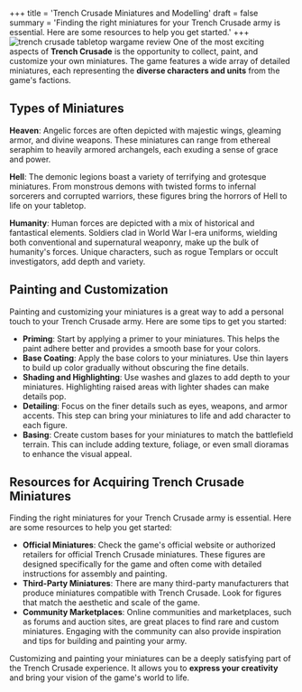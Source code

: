 +++
title = 'Trench Crusade Miniatures and Modelling'
draft = false
summary = 'Finding the right miniatures for your Trench Crusade army is essential. Here are some resources to help you get started.'
+++
![trench crusade tabletop wargame review](/images/trench-crusade-wargame.webp)
One of the most exciting aspects of **Trench Crusade** is the opportunity to collect, paint, and customize your own miniatures. The game features a wide array of detailed miniatures, each representing the **diverse characters and units** from the game's factions. 

## Types of Miniatures 

**Heaven**: Angelic forces are often depicted with majestic wings, gleaming armor, and divine weapons. These miniatures can range from ethereal seraphim to heavily armored archangels, each exuding a sense of grace and power. 

**Hell**: The demonic legions boast a variety of terrifying and grotesque miniatures. From monstrous demons with twisted forms to infernal sorcerers and corrupted warriors, these figures bring the horrors of Hell to life on your tabletop. 

**Humanity**: Human forces are depicted with a mix of historical and fantastical elements. Soldiers clad in World War I-era uniforms, wielding both conventional and supernatural weaponry, make up the bulk of humanity's forces. Unique characters, such as rogue Templars or occult investigators, add depth and variety. 

## Painting and Customization 

Painting and customizing your miniatures is a great way to add a personal touch to your Trench Crusade army. Here are some tips to get you started: 
- **Priming**: Start by applying a primer to your miniatures. This helps the paint adhere better and provides a smooth base for your colors. 
- **Base Coating**: Apply the base colors to your miniatures. Use thin layers to build up color gradually without obscuring the fine details. 
- **Shading and Highlighting**: Use washes and glazes to add depth to your miniatures. Highlighting raised areas with lighter shades can make details pop. 
- **Detailing**: Focus on the finer details such as eyes, weapons, and armor accents. This step can bring your miniatures to life and add character to each figure. 
- **Basing**: Create custom bases for your miniatures to match the battlefield terrain. This can include adding texture, foliage, or even small dioramas to enhance the visual appeal. 

## Resources for Acquiring Trench Crusade Miniatures 

Finding the right miniatures for your Trench Crusade army is essential. Here are some resources to help you get started: 
- **Official Miniatures**: Check the game's official website or authorized retailers for official Trench Crusade miniatures. These figures are designed specifically for the game and often come with detailed instructions for assembly and painting. 
- **Third-Party Miniatures**: There are many third-party manufacturers that produce miniatures compatible with Trench Crusade. Look for figures that match the aesthetic and scale of the game. 
- **Community Marketplaces**: Online communities and marketplaces, such as forums and auction sites, are great places to find rare and custom miniatures. Engaging with the community can also provide inspiration and tips for building and painting your army. 

Customizing and painting your miniatures can be a deeply satisfying part of the Trench Crusade experience. It allows you to **express your creativity** and bring your vision of the game's world to life. 